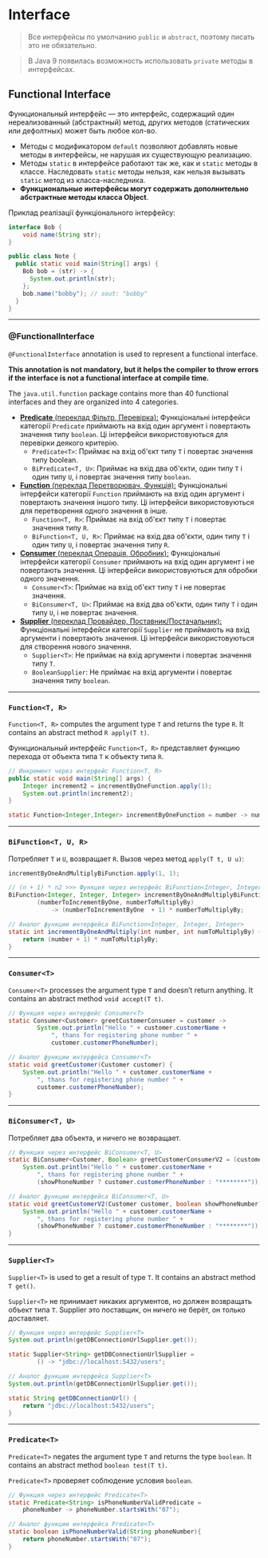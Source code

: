 # Interface
> Все интерфейсы по умолчанию `public` и `abstract`, поэтому писать это не обязательно.

> В Java 9 появилась возможность использовать `private` методы в интерфейсах.

## Functional Interface
Функциональный интерфейс — это интерфейс, содержащий один нереализованный (абстрактный) метод, других методов (статических или дефолтных) может быть любое кол-во.

- Методы с модификатором `default` позволяют добавлять новые методы в интерфейсы, не нарушая их существующую реализацию.
- Методы `static` в интерфейсе работают так же, как и `static` методы в классе. 
  Наследовать `static` методы нельзя, как нельзя вызывать `static` метод из класса-наследника.
- **Функциональные интерфейсы могут содержать дополнительно абстрактные методы класса Object**.

Приклад реалізації функціонального інтерфейсу:
```java
interface Bob {
    void name(String str);
}

public class Note {
  public static void main(String[] args) {
    Bob bob = (str) -> {
      System.out.println(str);
    };
    bob.name("bobby"); // sout: "bobby"
  }
}
```

***

### @FunctionalInterface
`@FunctionalInterface` annotation is used to represent a functional interface.

**This annotation is not mandatory, but it helps the compiler to throw errors if the interface is not a functional interface at compile time.**

The `java.util.function` package contains more than 40 functional interfaces and they are organized into 4 categories.

* <u>**Predicate** (переклад Фільтр, Перевірка):</u> 
  Функціональні інтерфейси категорії `Predicate` приймають на вхід один аргумент і повертають значення типу `boolean`. 
  Ці інтерфейси використовуються для перевірки деякого критерію.
  * `Predicate<T>`: Приймає на вхід об'єкт типу `T` і повертає значення типу boolean.
  * `BiPredicate<T, U>`: Приймає на вхід два об'єкти, один типу `T` і один типу `U`, і повертає значення типу `boolean`. 
* <u>**Function** (переклад Перетворювач, Функція):</u> 
  Функціональні інтерфейси категорії `Function` приймають на вхід один аргумент і повертають значення іншого типу. 
  Ці інтерфейси використовуються для перетворення одного значення в інше.
  * `Function<T, R>`: Приймає на вхід об'єкт типу `T` і повертає значення типу `R`.
  * `BiFunction<T, U, R>`: Приймає на вхід два об'єкти, один типу `T` і один типу `U`, і повертає значення типу `R`.
* <u>**Consumer** (переклад Операція, Обробник):</u> 
  Функціональні інтерфейси категорії `Consumer` приймають на вхід один аргумент і не повертають значення. 
  Ці інтерфейси використовуються для обробки одного значення.
  * `Consumer<T>`: Приймає на вхід об'єкт типу `T` і не повертає значення.
  * `BiConsumer<T, U>`: Приймає на вхід два об'єкти, один типу `T` і один типу `U`, і не повертає значення.
* <u>**Supplier** (переклад Провайдер, Поставник/Постачальник):</u> 
  Функціональні інтерфейси категорії `Supplier` не приймають на вхід аргументи і повертають значення. 
  Ці інтерфейси використовуються для створення нового значення.
  * `Supplier<T>`: Не приймає на вхід аргументи і повертає значення типу `T`.
  * `BooleanSupplier`: Не приймає на вхід аргументи і повертає значення типу `boolean`.

***

### `Function<T, R>`
`Function<T, R>` computes the argument type `T` and returns the type `R`. 
It contains an abstract method `R apply(T t)`.

Функциональный интерфейс `Function<T, R>` представляет функцию перехода от объекта типа `T` к объекту типа `R`.
```java
// Инкремент через интерфейс Function<T, R>
public static void main(String[] args) {
    Integer increment2 = incrementByOneFunction.apply(1);
    System.out.println(increment2);
}

static Function<Integer,Integer> incrementByOneFunction = number -> number + 1;
```

***

### `BiFunction<T, U, R>`
Потребляет `T` и `U`, возвращает `R`. Вызов через метод `apply(T t, U u)`:
```java
incrementByOneAndMultiplyBiFunction.apply(1, 1);

// (n + 1) * n2 >>> Функция через интерфейс BiFunction<Integer, Integer, Integer>
BiFunction<Integer, Integer, Integer> incrementByOneAndMultiplyBiFunction =
        (numberToIncrementByOne, numberToMultiplyBy)
            -> (numberToIncrementByOne  + 1) * numberToMultiplyBy;
```
```java
// Аналог функции интерфейса BiFunction<Integer, Integer, Integer>
static int incrementByOneAndMultiply(int number, int numToMultiplyBy) {
    return (number + 1) * numToMultiplyBy;
}
```

***

### `Consumer<T>`
`Consumer<T>` processes the argument type `T` and doesn’t return anything. 
It contains an abstract method `void accept(T t)`.

```java
// Функция через интерфейс Consumer<T>
static Consumer<Customer> greetCustomerConsumer = customer ->
        System.out.println("Hello " + customer.customerName +
            ", thans for registering phone number " +
            customer.customerPhoneNumber);
```
```java
// Аналог функции интерфейса Consumer<T>
static void greetCustomer(Customer customer) {
    System.out.println("Hello " + customer.customerName +
        ", thans for registering phone number " + 
        customer.customerPhoneNumber);
}
```

***

### `BiConsumer<T, U>`
Потребляет два объекта, и ничего не возвращает.
```java
// Функция через интерфейс BiConsumer<T, U>
static BiConsumer<Customer, Boolean> greetCustomerConsumerV2 = (customer, showPhoneNumber) ->
    System.out.println("Hello " + customer.customerName +
        ", thans for registering phone number " +
        (showPhoneNumber ? customer.customerPhoneNumber : "********"));
```
```java
// Аналог функции интерфейса BiConsumer<T, U>
static void greetCustomerV2(Customer customer, boolean showPhoneNumber) {
    System.out.println("Hello " + customer.customerName +
        ", thans for registering phone number " +
        (showPhoneNumber ? customer.customerPhoneNumber : "********"));
}
```

***

### `Supplier<T>`
`Supplier<T>` is used to get a result of type `T`. It contains an abstract method `T get()`.

`Supplier<T>` не принимает никаких аргументов, но должен возвращать объект типа `T`.
Supplier это поставщик, он ничего не берёт, он только доставляет.
```java
// Функция через интерфейс Supplier<T>
System.out.println(getDBConnectionUrlSupplier.get());

static Supplier<String> getDBConnectionUrlSupplier = 
        () -> "jdbc://localhost:5432/users";
```
```java
// Аналог функции интерфейса Supplier<T>
System.out.println(getDBConnectionUrlSupplier.get());

static String getDBConnectionUrl() {
    return "jdbc://localhost:5432/users";
}
```

***

### `Predicate<T>`
`Predicate<T>` negates the argument type `T` and returns the type `boolean`. It contains an abstract method `boolean test(T t)`.

`Predicate<T>` проверяет соблюдение условия `boolean`.
```java
// Функция через интерфейс Predicate<T>
static Predicate<String> isPhoneNumberValidPredicate = 
    phoneNumber -> phoneNumber.startsWith("07");
```
```java
// Аналог функции интерфейса Predicate<T>
static boolean isPhoneNumberValid(String phoneNumber){
    return phoneNumber.startsWith("07");
}
```
